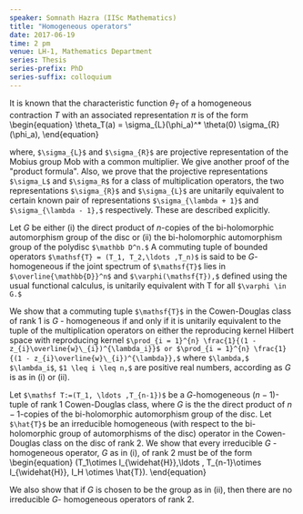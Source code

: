 ```yaml
---
speaker: Somnath Hazra (IISc Mathematics)
title: "Homogeneous operators"
date: 2017-06-19
time: 2 pm
venue: LH-1, Mathematics Department
series: Thesis
series-prefix: PhD
series-suffix: colloquium
---
```


It is known that the characteristic function $\theta_T$ of a
homogeneous contraction $T$ with an associated representation $\pi$ is of
the form
\begin{equation}
\theta_T(a) = \sigma_{L}(\phi_a)^* \theta(0) \sigma_{R}(\phi_a),
\end{equation}

where, `$\sigma_{L}$` and `$\sigma_{R}$` are projective representation of the
Mobius group Mob with a common multiplier. We give another proof
of the "product formula".
Also, we prove that the projective representations `$\sigma_L$` and
`$\sigma_R$` for a class of multiplication operators, the two
representations `$\sigma_{R}$` and `$\sigma_{L}$` are unitarily equivalent to
certain known pair of representations `$\sigma_{\lambda + 1}$` and
`$\sigma_{\lambda - 1},$` respectively. These are described explicitly.

Let $G$ be either (i) the direct product of $n$-copies of the
bi-holomorphic automorphism group of the disc or (ii) the bi-holomorphic
automorphism group of the polydisc `$\mathbb D^n.$`
A commuting tuple of bounded operators `$\mathsf{T} = (T_1, T_2,\ldots
,T_n)$` is said to be $G$-homogeneous if the joint spectrum of `$\mathsf{T}$`
lies in `$\overline{\mathbb{D}}^n$` and `$\varphi(\mathsf{T}),$` defined using
the usual functional calculus, is unitarily equivalent with $\mathsf{T}$
for all `$\varphi \in G.$`

We show that a commuting tuple `$\mathsf{T}$` in the Cowen-Douglas class of
rank $1$ is $G$ - homogeneous if and only if it is unitarily equivalent
to the tuple of the multiplication operators on either the reproducing
kernel Hilbert space with reproducing kernel `$\prod_{i = 1}^{n}
\frac{1}{(1 - z_{i}\overline{w}\_{i})^{\lambda_i}}$ or $\prod_{i = 1}^{n}
\frac{1}{(1 - z_{i}\overline{w}\_{i})^{\lambda}},$` where `$\lambda,$`
`$\lambda_i$`, `$1 \leq i \leq n,$` are positive real numbers, according as
$G$ is as in (i) or (ii).

Let `$\mathsf T:=(T_1, \ldots ,T_{n-1})$` be a $G$-homogeneous $(n-1)$-tuple
of rank $1$ Cowen-Douglas class, where $G$ is the the direct product of
$n-1$-copies of the bi-holomorphic automorphism group of the disc. Let
`$\hat{T}$` be an irreducible homogeneous (with respect to the
bi-holomorphic group of automorphisms of the disc) operator in the
Cowen-Douglas class on the disc of rank $2$. We show that every
irreducible $G$ - homogeneous operator, $G$ as in (i), of rank $2$ must be
of the form
\begin{equation}
(T_1\otimes I_{\widehat{H}},\ldots , T_{n-1}\otimes
I_{\widehat{H}}, I_H \otimes \hat{T}).
\end{equation}

We also show that if $G$ is chosen to be the group as in (ii), then there
are no irreducible $G$- homogeneous operators of rank $2.$
